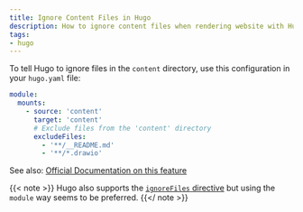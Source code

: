 ```yaml
---
title: Ignore Content Files in Hugo
description: How to ignore content files when rendering website with Hugo.
tags:
- hugo
---
```


To tell Hugo to ignore files in the `content` directory, use this configuration in your `hugo.yaml` file:

```yaml
module:
  mounts:
    - source: 'content'
      target: 'content'
      # Exclude files from the 'content' directory
      excludeFiles:
        - '**/__README.md'
        - '**/*.drawio'
```

See also: [Official Documentation on this feature](https://gohugo.io/hugo-modules/configuration/#module-configuration-mounts)

{{< note >}}
Hugo also supports the [`ignoreFiles` directive](https://gohugo.io/getting-started/configuration/#ignore-content-and-data-files-when-rendering) but using the `module` way seems to be preferred.
{{</ note >}}
